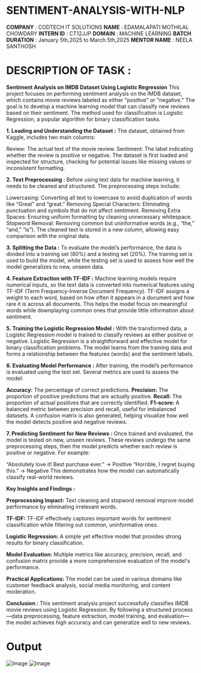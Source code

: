 # SENTIMENT-ANALYSIS-WITH-NLP
**COMPANY**        : CODTECH IT SOLUTIONS
**NAME**           : EDAMALAPATI MOTHILAL CHOWDARY
**INTERN ID**      : CT12JJP
**DOMAIN**         : MACHINE LEARNING
**BATCH DURATION** : January 5th,2025 to March 5th,2025
**MENTOR NAME**    : NEELA SANTHOSH

# DESCRIPTION OF TASK :
**Sentiment Analysis on IMDB Dataset Using Logistic Regression**
    This project focuses on performing sentiment analysis on the IMDB dataset, which contains movie reviews labeled as either "positive" or "negative." The goal is to develop a machine learning model that can classify new reviews based on their sentiment. The method used for classification is Logistic Regression, a popular algorithm for binary classification tasks.

**1. Loading and Understanding the Dataset :**
The dataset, obtained from Kaggle, includes two main columns:

Review: The actual text of the movie review.
Sentiment: The label indicating whether the review is positive or negative.
The dataset is first loaded and inspected for structure, checking for potential issues like missing values or inconsistent formatting.

**2. Text Preprocessing :**
Before using text data for machine learning, it needs to be cleaned and structured. The preprocessing steps include:

Lowercasing: Converting all text to lowercase to avoid duplication of words like “Great” and “great.”
Removing Special Characters: Eliminating punctuation and symbols that do not affect sentiment.
Removing Extra Spaces: Ensuring uniform formatting by cleaning unnecessary whitespace.
Stopword Removal: Removing common but uninformative words (e.g., “the,” “and,” “is”).
The cleaned text is stored in a new column, allowing easy comparison with the original data.

**3. Splitting the Data :**
To evaluate the model’s performance, the data is divided into a training set (80%) and a testing set (20%). The training set is used to build the model, while the testing set is used to assess how well the model generalizes to new, unseen data.

**4. Feature Extraction with TF-IDF :**
Machine learning models require numerical inputs, so the text data is converted into numerical features using TF-IDF (Term Frequency-Inverse Document Frequency). TF-IDF assigns a weight to each word, based on how often it appears in a document and how rare it is across all documents. This helps the model focus on meaningful words while downplaying common ones that provide little information about sentiment.

**5. Training the Logistic Regression Model :**
With the transformed data, a Logistic Regression model is trained to classify reviews as either positive or negative. Logistic Regression is a straightforward and effective model for binary classification problems. The model learns from the training data and forms a relationship between the features (words) and the sentiment labels.

**6. Evaluating Model Performance :**
After training, the model’s performance is evaluated using the test set. Several metrics are used to assess the model:

**Accuracy:** The percentage of correct predictions.
**Precision:** The proportion of positive predictions that are actually positive.
**Recall:** The proportion of actual positives that are correctly identified.
**F1-score:** A balanced metric between precision and recall, useful for imbalanced datasets.
A confusion matrix is also generated, helping visualize how well the model detects positive and negative reviews.

**7. Predicting Sentiment for New Reviews :**
Once trained and evaluated, the model is tested on new, unseen reviews. These reviews undergo the same preprocessing steps, then the model predicts whether each review is positive or negative. For example:

“Absolutely love it! Best purchase ever.” → Positive
“Horrible, I regret buying this.” → Negative
This demonstrates how the model can automatically classify real-world reviews.

**Key Insights and Findings :**

**Preprocessing Impact:** Text cleaning and stopword removal improve model performance by eliminating irrelevant words.

**TF-IDF:** TF-IDF effectively captures important words for sentiment classification while filtering out common, uninformative ones.

**Logistic Regression:** A simple yet effective model that provides strong results for binary classification.

**Model Evaluation:** Multiple metrics like accuracy, precision, recall, and confusion matrix provide a more comprehensive evaluation of the model's performance.

**Practical Applications:** The model can be used in various domains like customer feedback analysis, social media monitoring, and content moderation.

**Conclusion :**
    This sentiment analysis project successfully classifies IMDB movie reviews using Logistic Regression. By following a structured process—data preprocessing, feature extraction, model training, and evaluation—the model achieves high accuracy and can generalize well to new reviews. 

# Output
![Image](https://github.com/user-attachments/assets/e192cf81-ca42-47db-bcac-d400acbf2d1e)
![Image](https://github.com/user-attachments/assets/d835b5c1-ff30-455e-9bd1-d576ab901b76)
